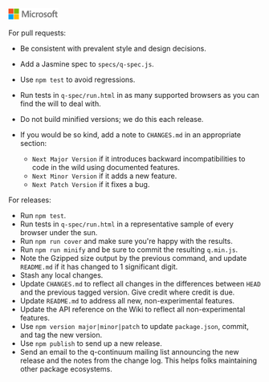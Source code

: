 ![](./media/solutions-microsoft-logo-small.png)

For pull requests:

-   Be consistent with prevalent style and design decisions.
-   Add a Jasmine spec to `specs/q-spec.js`.
-   Use `npm test` to avoid regressions.
-   Run tests in `q-spec/run.html` in as many supported browsers as you
    can find the will to deal with.
-   Do not build minified versions; we do this each release.
-   If you would be so kind, add a note to `CHANGES.md` in an
    appropriate section:

    -   `Next Major Version` if it introduces backward incompatibilities
        to code in the wild using documented features.
    -   `Next Minor Version` if it adds a new feature.
    -   `Next Patch Version` if it fixes a bug.

For releases:

-   Run `npm test`.
-   Run tests in `q-spec/run.html` in a representative sample of every
    browser under the sun.
-   Run `npm run cover` and make sure you're happy with the results.
-   Run `npm run minify` and be sure to commit the resulting `q.min.js`.
-   Note the Gzipped size output by the previous command, and update
    `README.md` if it has changed to 1 significant digit.
-   Stash any local changes.
-   Update `CHANGES.md` to reflect all changes in the differences
    between `HEAD` and the previous tagged version.  Give credit where
    credit is due.
-   Update `README.md` to address all new, non-experimental features.
-   Update the API reference on the Wiki to reflect all non-experimental
    features.
-   Use `npm version major|minor|patch` to update `package.json`,
    commit, and tag the new version.
-   Use `npm publish` to send up a new release.
-   Send an email to the q-continuum mailing list announcing the new
    release and the notes from the change log.  This helps folks
    maintaining other package ecosystems.

